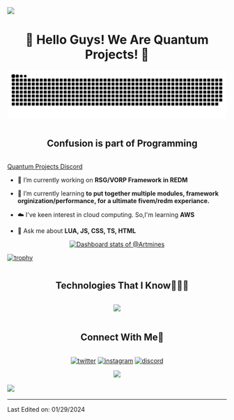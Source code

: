 
<!--horizontal divider(gradiant)-->
<img src="https://user-images.githubusercontent.com/73097560/115834477-dbab4500-a447-11eb-908a-139a6edaec5c.gif">

<!--h1 without bottom border-->
<h1 align="center">🌌 Hello Guys! We Are Quantum Projects! 🌌</h1>


<!--- snake -->
<div align="center">
  <img  src="https://raw.githubusercontent.com/platane/snk/output/github-contribution-grid-snake-dark.svg"
       alt="snake" /></a>
</div>


<!--h2 without bottom border-->
<div id="user-content-toc">
  <ul align="center">
    <summary><h2 style="display: inline-block">Confusion is part of Programming</h2></summary>
  </ul>
</div>


<!--Intro start-->
[Quantum Projects Discord](https://discord.gg/kJ8ZrGM8TS)
- 🔭 I’m currently working on **RSG/VORP Framework in REDM**

- 🌱 I’m currently learning **to put together multiple modules, framework orginization/performance, for a ultimate fivem/redm experiance.**

- ☁️ I've keen interest in cloud computing. So,I'm learning **AWS**

- 💬 Ask me about **LUA, JS, CSS, TS, HTML**
<!-- Copy-paste in your Readme.md file -->

<!--OSS Insight User Dashboard Stats-->
<div align="center">
  <a href="https://next.ossinsight.io/widgets/official/compose-user-dashboard-stats?user_id=96462463" target="_blank" style="display: block;">
    <picture>
      <source media="(prefers-color-scheme: dark)" srcset="https://next.ossinsight.io/widgets/official/compose-user-dashboard-stats/thumbnail.png?user_id=96462463&image_size=auto&color_scheme=dark" width="771" height="auto">
      <img alt="Dashboard stats of @Artmines" src="https://next.ossinsight.io/widgets/official/compose-user-dashboard-stats/thumbnail.png?user_id=96462463&image_size=auto&color_scheme=light" width="771" height="auto">
    </picture>
  </a>
</div>

<!--Trophy Section-->

<!--- trophy (start) -->
[![trophy](https://github-profile-trophy.vercel.app/?Artmines=ryo-ma&theme=onedark)](https://github.com/ryo-ma/github-profile-trophy)

</p>        
<!--- stats (end) -->


<!--h1 without bottom border-->
<div id="user-content-toc">
  <ul align="center">
    <summary><h2 style="display: inline-block">Technologies That I Know👨🏻‍💻</h2></summary>
  </ul>
</div>
<!--tech stack icons-->
<p align="center">
  <a href="https://skillicons.dev">
    <img src="https://skillicons.dev/icons?i=git,bootstrap,c,cpp,css,discord,docker,dynamodb,github,html,java,js,linux,mongodb,mysql,nextjs,nodejs,py,tailwind,ts,vscode&perline=14" />
  </a>
</p>


<!-- Connect with me -->
<!--h2 without bottom border-->
<div id="user-content-toc">
  <ul align="center">
    <summary><h2 style="display: inline-block">Connect With Me🤝</h2></summary>
  </ul>
</div>

<!--icons and links-->
<p align="center">
<a href="https://twitter.com/Artmines_Playz_" target="blank"><img align="center" src="https://user-images.githubusercontent.com/88904952/234980676-61bfb021-ecc8-48f7-88e6-34c1b06c4a58.png" alt="twitter" height="50" width="50" /></a> 
<a href="https://www.instagram.com/Artmines_Playz/" target="blank"><img align="center" src="https://user-images.githubusercontent.com/88904952/234981169-2dd1e58f-4b7e-468c-8213-034ba62156c3.png" alt="instagram" height="50" width="50" /></a>
<a href="https://discord.gg/8kUPbzRuNR" target="blank"><img align="center" src="https://user-images.githubusercontent.com/88904952/234982627-019fd336-6248-453c-9b05-97c13fd1d207.png" alt="discord" height="50" width="50" /></a>
  
</p>


<!--profile visit count-->
<div align="center">
  
[![](https://visitcount.itsvg.in/api?id=1010nishant&icon=3&color=6)](https://visitcount.itsvg.in)
  
</div>

<!--horizontal divider(gradiant)-->
<img src="https://user-images.githubusercontent.com/73097560/115834477-dbab4500-a447-11eb-908a-139a6edaec5c.gif">

----------------------------------------------------------------------

Last Edited on: 01/29/2024
